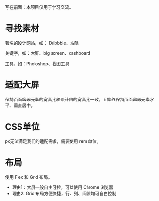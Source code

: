 写在前面：本项目仅用于学习交流。

# 寻找素材

著名的设计网站，如： Dribbble、站酷

关键字，如：大屏、big screen、dashboard

工具，如：Photoshop、截图工具

# 适配大屏

保持页面容器元素的宽高比和设计图的宽高比一致，且始终保持页面容器元素水平、垂直居中。

# CSS单位

px无法满足我们的适配需求，需要使用 rem 单位。

# 布局

使用 Flex 和 Grid 布局。

* 理由1：大屏一般自主可控，可以使用 Chrome 浏览器
* 理由2: Grid 布局方便快捷，行、列、间隙均可自由控制